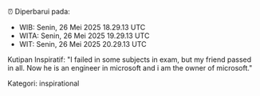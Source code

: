 ⏰ Diperbarui pada:
- WIB: Senin, 26 Mei 2025 18.29.13 UTC
- WITA: Senin, 26 Mei 2025 19.29.13 UTC
- WIT: Senin, 26 Mei 2025 20.29.13 UTC

Kutipan Inspiratif:
"I failed in some subjects in exam, but my friend passed in all. Now he is an engineer in microsoft and i am the owner of microsoft."


Kategori: inspirational

